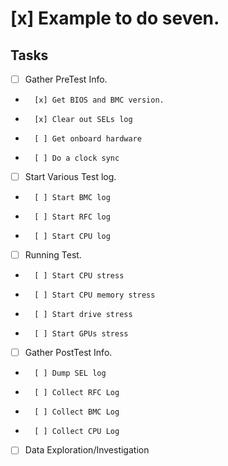 # [x] Example to do seven.

## Tasks

- [ ] Gather PreTest Info.
-       [x] Get BIOS and BMC version.
-       [x] Clear out SELs log
-       [ ] Get onboard hardware
-       [ ] Do a clock sync
- [ ] Start Various Test log.
-       [ ] Start BMC log
-       [ ] Start RFC log
-       [ ] Start CPU log
- [ ] Running Test.
-       [ ] Start CPU stress
-       [ ] Start CPU memory stress
-       [ ] Start drive stress
-       [ ] Start GPUs stress
- [ ] Gather PostTest Info.
-       [ ] Dump SEL log
-       [ ] Collect RFC Log
-       [ ] Collect BMC Log
-       [ ] Collect CPU Log
- [ ] Data Exploration/Investigation
